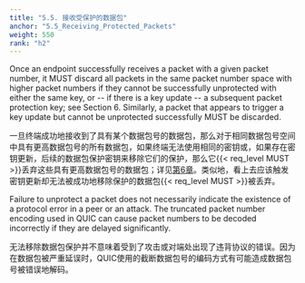 ```yaml
---
title: "5.5. 接收受保护的数据包"
anchor: "5.5_Receiving_Protected_Packets"
weight: 550
rank: "h2"
---
```


Once an endpoint successfully receives a packet with a given packet number, it MUST discard all packets in the same packet number space with higher packet numbers if they cannot be successfully unprotected with either the same key, or -- if there is a key update -- a subsequent packet protection key; see Section 6. Similarly, a packet that appears to trigger a key update but cannot be unprotected successfully MUST be discarded.

一旦终端成功地接收到了具有某个数据包号的数据包，那么对于相同数据包号空间中具有更高数据包号的所有数据包，如果终端无法使用相同的密钥或，如果存在密钥更新，后续的数据包保护密钥来移除它们的保护，那么它{{< req_level MUST >}}丢弃这些具有更高数据包号的数据包；详见[第6章]()。类似地，看上去应该触发密钥更新却无法被成功地移除保护的数据包{{< req_level MUST >}}被丢弃。

Failure to unprotect a packet does not necessarily indicate the existence of a protocol error in a peer or an attack. The truncated packet number encoding used in QUIC can cause packet numbers to be decoded incorrectly if they are delayed significantly.

无法移除数据包保护并不意味着受到了攻击或对端处出现了违背协议的错误。因为在数据包被严重延误时，QUIC使用的截断数据包号的编码方式有可能造成数据包号被错误地解码。
